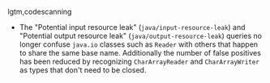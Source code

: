 lgtm,codescanning
* The "Potential input resource leak" (`java/input-resource-leak`) and "Potential output resource leak" (`java/output-resource-leak`) queries no longer confuse `java.io` classes such as `Reader` with others that happen to share the same base name. Additionally the number of false positives has been reduced by recognizing `CharArrayReader` and `CharArrayWriter` as types that don't need to be closed.
